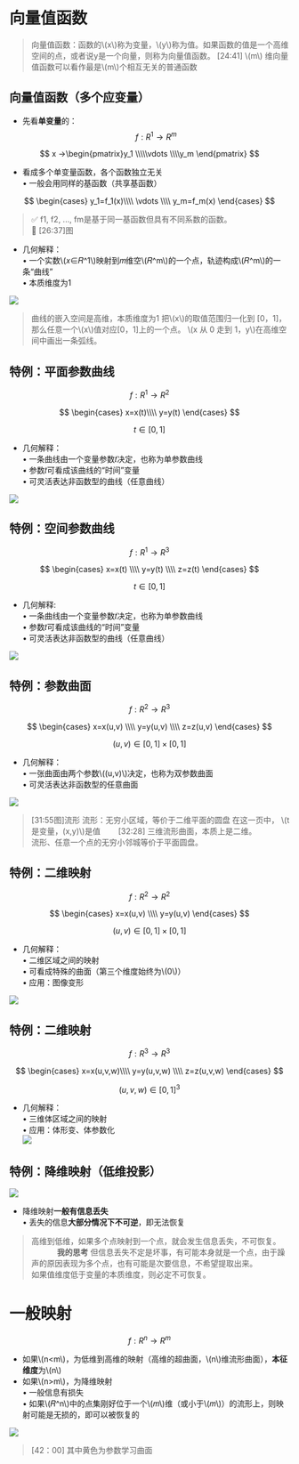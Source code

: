 # 向量值函数

> 向量值函数：函数的\\(x\\)称为变量，\\(y\\)称为值。如果函数的值是一个高维空间的点，或者说y是一个向量，则称为向量值函数。
> [24:41] \\(m\\) 维向量值函数可以看作最是\\(m\\)个相互无关的普通函数   

## 向量值函数（多个应变量）  

* 先看**单变量**的：  
$$
f:R^1 → R^m 
$$ 

$$
x →\begin{pmatrix}y_1
 \\\\\vdots 
 \\\\y_m
\end{pmatrix}
$$

* 看成多个单变量函数，各个函数独立无关   
• 一般会用同样的基函数（共享基函数）     

$$
\begin{cases}
 y_1=f_1(x)\\\\
\vdots  \\\\
y_m=f_m(x)
\end{cases}
$$

> &#x2705; f1, f2, ..., fm是基于同一基函数但具有不同系数的函数。  
> &#x1F50E; [26:37]图

* 几何解释：   
• 一个实数\\(𝑥∈𝑅^1\\)映射到𝑚维空\\(𝑅^m\\)的一个点，轨迹构成\\(𝑅^m\\)的一条“曲线”      
• 本质维度为1   

![](../assets/向量-1.png)  

> 曲线的嵌入空间是高维，本质维度为1
> 把\\(x\\)的取值范围归一化到 [0，1]，那么任意一个\\(x\\)值对应[0，1]上的一个点。
\\(x 从 0 走到 1，y\\)在高维空间中画出一条弧线。

 

## 特例：平面参数曲线

$$
f:R^1 → R^2 
$$ 

$$
\begin{cases}
 x=x(t)\\\\
y=y(t)
\end{cases}
$$

$$
t\in [0,1]
$$

* 几何解释：    
• 一条曲线由一个变量参数𝑡决定，也称为单参数曲线   
• 参数𝑡可看成该曲线的“时间”变量      
• 可灵活表达非函数型的曲线（任意曲线）      

![](../assets/向量-2.png) 


## 特例：空间参数曲线

$$
f:R^1 → R^3 
$$ 


$$
\begin{cases}
 x=x(t) \\\\
y=y(t)  \\\\
z=z(t)
\end{cases}
$$



$$
t\in [0,1]
$$

* 几何解释:     
• 一条曲线由一个变量参数𝑡决定，也称为单参数曲线      
• 参数𝑡可看成该曲线的“时间”变量    
• 可灵活表达非函数型的曲线（任意曲线）   

![](../assets/向量-3.png)   

## 特例：参数曲面

$$
f:R^2 → R^3 
$$ 

$$
\begin{cases}
 x=x(u,v) \\\\
y=y(u,v)  \\\\
z=z(u,v)
\end{cases}
$$




$$
(u,v)\in [0,1]\times [0,1]
$$

* 几何解释：    
• 一张曲面由两个参数\\((u,v)\\)决定，也称为双参数曲面       
• 可灵活表达非函数型的任意曲面     

![](../assets/向量-4.png)   

> [31:55图]流形
> 流形：无穷小区域，等价于二维平面的圆盘
> 在这一页中， \\(t 是变量，(x,y)\\)是值　　
[32:28] 三维流形曲面，本质上是二维。    
流形、任意一个点的无穷小邻城等价于平面圆盘。  


## 特例：二维映射

$$
f:R^2 → R^2 
$$ 

$$
\begin{cases}
 x=x(u,v) \\\\
y=y(u,v)
\end{cases}
$$



$$
(u,v)\in [0,1]\times [0,1]
$$

* 几何解释：    
• 二维区域之间的映射     
• 可看成特殊的曲面（第三个维度始终为\\(0\\)）      
• 应用：图像变形     

![](../assets/向量-5.png)  

## 特例：二维映射   


$$
f:R^3 → R^3 
$$ 


$$
\begin{cases}
 x=x(u,v,w)\\\\
y=y(u,v,w)  \\\\
z=z(u,v,w)
\end{cases}
$$

$$
(u,v,w)\in [0,1]^3
$$

* 几何解释：   
• 三维体区域之间的映射    
• 应用：体形变、体参数化    
![](../assets/向量-6.png)   

## 特例：降维映射（低维投影）   

![](../assets/向量-7.png)   

* 降维映射**一般有信息丢失**    
• 丢失的信息**大部分情况下不可逆**，即无法恢复    

> 高维到低维，如果多个点映射到一个点，就会发生信息丢失，不可恢复。  　　　
> **我的思考** 但信息丢失不定是坏事，有可能本身就是一个点，由于躁声的原因表现为多个点，也有可能是次要信息，不希望提取出­来。   
如果值维度低于变量的本质维度，则必定不可恢复。      


# 一般映射   

$$
f:R^n → R^m 
$$ 

* 如果\\(n<m\\)，为低维到高维的映射（高维的超曲面，\\(n\\)维流形曲面），**本征维度**为\\(n\\)   
* 如果\\(n>m\\)，为降维映射    
• 一般信息有损失   
• 如果\\(𝑅^n\\)中的点集刚好位于一个\\(𝑚\\)维（或小于\\(𝑚\\)）的流形上，则映射可能是无损的，即可以被恢复的    

![](../assets/向量-8.png)   

> [42：00] 其中黄色为参数学习曲面

